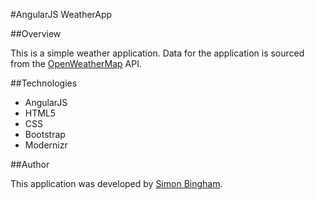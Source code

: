 #AngularJS WeatherApp

##Overview

This is a simple weather application. Data for the application is sourced from the [OpenWeatherMap](http://openweathermap.org/API) API.

##Technologies

- AngularJS
- HTML5
- CSS
- Bootstrap
- Modernizr

##Author

This application was developed by [Simon Bingham](https://twitter.com/simonbingham).
